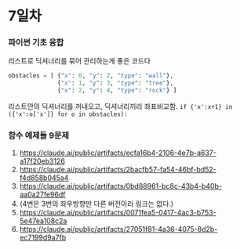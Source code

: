# 7일차

### 파이썬 기초 융합
리스트로 딕셔너리를 묶어 관리하는게 좋은 코드다
```python
obstacles = [ {"x": 0, "y": 2, "type": "wall"},
              {"x": 1, "y": 3, "type": "tree"},
              {"x": 2, "y": 4, "type": "rock"} ]
```
리스트안의 딕셔너리를 꺼내오고, 딕셔너리끼리 좌표비교함.
```if {'x':x+1} in ({'x':o['x']} for o in obstacles):```

### 함수 예제들 9문제
1. https://claude.ai/public/artifacts/ecfa16b4-2106-4e7b-a637-a17f20eb3126
2. https://claude.ai/public/artifacts/2bacfb57-fa54-46bf-bd52-f4d858b045a4
3. https://claude.ai/public/artifacts/0bd88961-bc8c-43b4-b40b-aa0a27fe96df
4. (4번은 3번의 좌우방향만 다른 버전이라 링크는 없다.)
5. https://claude.ai/public/artifacts/0071fea5-0417-4ac3-b753-5e47ea108c2a
6. https://claude.ai/public/artifacts/27051f81-4a36-4075-8d2b-ec7199d9a7fb
